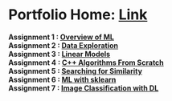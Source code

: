 # Portfolio Home: [Link](https://coltonxan.github.io/Class_Portfolio/)  
**Assignment 1 : [Overview of ML](https://coltonxan.github.io/Class_Portfolio/demo/2023/01/27/first-post.html)**    
**Assignment 2 : [Data Exploration](https://coltonxan.github.io/Class_Portfolio/demo/2023/02/04/data-exploration.html)**    
**Assignment 3 : [Linear Models](https://coltonxan.github.io/Class_Portfolio/demo/2023/02/17/linear-models.html)**    
**Assignment 4 : [C++ Algorithms From Scratch](https://coltonxan.github.io/Class_Portfolio/demo/2023/03/04/c++_algorithms_from_scratch.html)**    
**Assignment 5 : [Searching for Similarity](https://coltonxan.github.io/Class_Portfolio/demo/2023/03/24/searching_for_similarity.html)**    
**Assignment 6 : [ML with sklearn](https://coltonxan.github.io/Class_Portfolio/demo/2023/04/06/ml-with-sklearn.html)**    
**Assignment 7 : [Image Classification with DL](https://coltonxan.github.io/Class_Portfolio/demo/2023/04/21/image-classification-with-dl.html)**    
